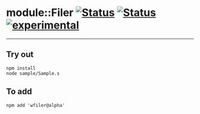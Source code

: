 
# module::Filer [![Status](https://circleci.com/gh/Wandalen/wFiler.svg?style=shield)](https://img.shields.io/circleci/build/github/Wandalen/wFiler?label=Test&logo=Test) [![Status](https://github.com/Wandalen/wFiler/workflows/Test/badge.svg)](https://github.com/Wandalen/wFiler/actions?query=workflow%3ATest) [![experimental](https://img.shields.io/badge/stability-experimental-orange.svg)](https://github.com/emersion/stability-badges#experimental)

___

## Try out
```
npm install
node sample/Sample.s
```

## To add
```
npm add 'wfiler@alpha'
```

